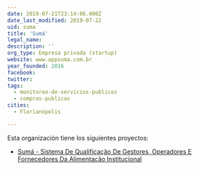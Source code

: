```yaml
---
date: 2019-07-21T23:14:06.000Z
date_last_modified: 2019-07-22
uid: suma
title: 'Sumá'
legal_name: 
description: ''
org_type: Empresa privada (startup)
website: www.appsuma.com.br
year_founded: 2016
facebook: 
twitter: 
tags:
  - monitoreo-de-servicios-publicos
  - compras-publicas
cities: 
  - Florianópolis

---
```


Esta organización tiene los siguientes proyectos:

- [Sumá - Sistema De Qualificação De Gestores, Operadores E Fornecedores Da Alimentação Institucional](/proyectos/suma-sistema-de-qualificacão-de-gestores-operadores-e-fornecedores-da-alimentacão-institucional)
